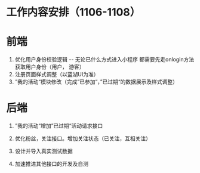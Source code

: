 # 工作内容安排（1106-1108）

# 前端

1. 优化用户身份校验逻辑 -- 无论已什么方式进入小程序 都需要先走onlogin方法获取用户身份（用户， 游客）
2. 注册页面样式调整（以蓝湖UI为准）
3. ”我的活动“模块修改（完成”已参加“，”已过期“的数据展示及样式调整）



# 后端

1. ”我的活动“增加”已过期“活动请求接口
2. 优化粉丝，关注接口。增加关注状态（已关注，互相关注）

3. 设计并导入真实测试数据
4. 加速推进其他接口的开发及自测

